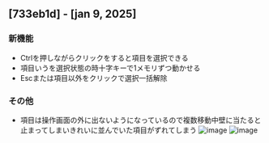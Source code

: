## [733eb1d] - [jan 9, 2025]

### 新機能
- Ctrlを押しながらクリックをすると項目を選択できる
- 項目いうを選択状態の時十字キーで1メモリずつ動かせる
- Escまたは項目以外をクリックで選択一括解除

### その他
- 項目は操作画面の外に出ないようになっているので複数移動中壁に当たると止まってしまいきれいに並んでいた項目がずれてしまう
![image](https://github.com/user-attachments/assets/37ba8d36-cd30-4608-a5c7-7386c025a8c8)
![image](https://github.com/user-attachments/assets/b1ba3ef3-d69e-4f51-b07c-502526f4ac92)
